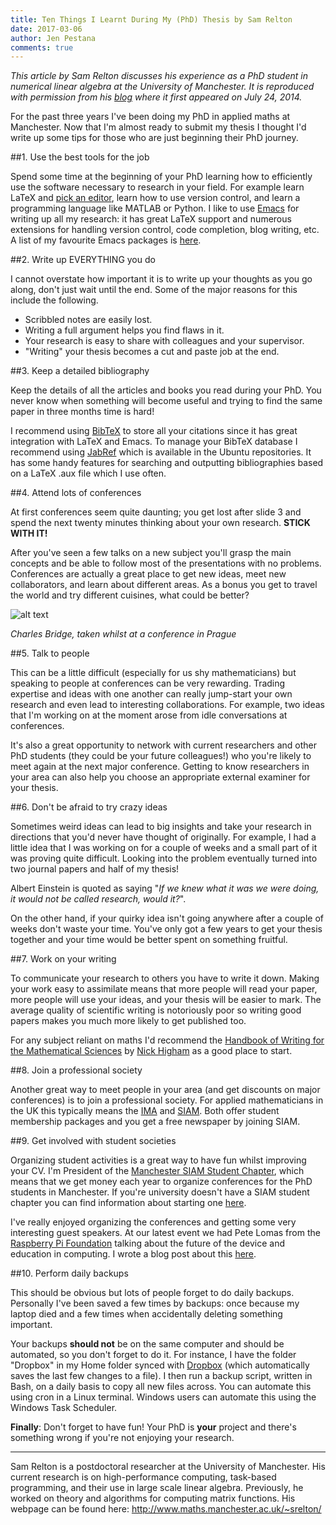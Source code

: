 ```yaml
---
title: Ten Things I Learnt During My (PhD) Thesis by Sam Relton
date: 2017-03-06
author: Jen Pestana
comments: true
---
```


*This article by Sam Relton discusses his experience as a PhD student in numerical linear algebra at the University of Manchester. It is reproduced with permission from his [blog](https://samrelton.wordpress.com/) where it first appeared on July 24, 2014.* 


For the past three years I've been doing my PhD in applied maths at Manchester. Now that I'm almost ready to submit my thesis I thought I'd write up some tips for those who are just beginning their PhD journey.

##1. Use the best tools for the job

Spend some time at the beginning of your PhD learning how to efficiently use the software necessary to research in your field. For example learn LaTeX and [pick an editor](http://tex.stackexchange.com/questions/339/latex-editors-ides), learn how to use version control, and learn a programming language like MATLAB or Python. I like to use [Emacs](http://www.gnu.org/software/emacs/) for writing up all my research: it has great LaTeX support and numerous extensions for handling version control, code completion, blog writing, etc. A list of my favourite Emacs packages is [here](https://samrelton.wordpress.com/2013/10/19/my-favourite-emacs-packages/).

##2. Write up EVERYTHING you do

I cannot overstate how important it is to write up your thoughts as you go along, don't just wait until the end. Some of the major reasons for this include the following.

* Scribbled notes are easily lost.  
* Writing a full argument helps you find flaws in it.  
* Your research is easy to share with colleagues and your supervisor.    
* "Writing" your thesis becomes a cut and paste job at the end.  

##3. Keep a detailed bibliography

Keep the details of all the articles and books you read during your PhD. You never know when something will become useful and trying to find the same paper in three months time is hard!

I recommend using [BibTeX](http://www.bibtex.org/) to store all your citations since it has great integration with LaTeX and Emacs. To manage your BibTeX database I recommend using [JabRef](http://jabref.sourceforge.net/) which is available in the Ubuntu repositories. It has some handy features for searching and outputting bibliographies based on a LaTeX .aux file which I use often.

##4. Attend lots of conferences

At first conferences seem quite daunting; you get lost after slide 3 and spend the next twenty minutes thinking about your own research. **STICK WITH IT!**

After you've seen a few talks on a new subject you'll grasp the main concepts and be able to follow most of the presentations with no problems. Conferences are actually a great place to get new ideas, meet new collaborators, and learn about different areas. As a bonus you get to travel the world and try different cuisines, what could be better?

![alt text](../img/wpid-charles_bridge.jpg "Charles Bridge")

*Charles Bridge, taken whilst at a conference in Prague*

##5. Talk to people

This can be a little difficult (especially for us shy mathematicians) but speaking to people at conferences can be very rewarding. Trading expertise and ideas with one another can really jump-start your own research and even lead to interesting collaborations. For example, two ideas that I'm working on at the moment arose from idle conversations at conferences.

It's also a great opportunity to network with current researchers and other PhD students (they could be your future colleagues!) who you're likely to meet again at the next major conference. Getting to know researchers in your area can also help you choose an appropriate external examiner for your thesis.

##6. Don't be afraid to try crazy ideas

Sometimes weird ideas can lead to big insights and take your research in directions that you'd never have thought of originally. For example, I had a little idea that I was working on for a couple of weeks and a small part of it was proving quite difficult. Looking into the problem eventually turned into two journal papers and half of my thesis!

Albert Einstein is quoted as saying "*If we knew what it was we were doing, it would not be called research, would it?*".

On the other hand, if your quirky idea isn't going anywhere after a couple of weeks don't waste your time. You've only got a few years to get your thesis together and your time would be better spent on something fruitful.

##7. Work on your writing

To communicate your research to others you have to write it down. Making your work easy to assimilate means that more people will read your paper, more people will use your ideas, and your thesis will be easier to mark. The average quality of scientific writing is notoriously poor so writing good papers makes you much more likely to get published too.

For any subject reliant on maths I'd recommend the [Handbook of Writing for the Mathematical Sciences](http://www.maths.manchester.ac.uk/~higham/hwms/) by [Nick Higham](http://www.maths.manchester.ac.uk/~higham/) as a good place to start.

##8. Join a professional society

Another great way to meet people in your area (and get discounts on major conferences) is to join a professional society. For applied mathematicians in the UK this typically means the [IMA](http://www.ima.org.uk/) and [SIAM](http://www.siam.org/). Both offer student membership packages and you get a free newspaper by joining SIAM.

##9. Get involved with student societies

Organizing student activities is a great way to have fun whilst improving your CV. I'm President of the [Manchester SIAM Student Chapter](http://www.maths.manchester.ac.uk/~siam/), which means that we get money each year to organize conferences for the PhD students in Manchester. If you're university doesn't have a SIAM student chapter you can find information about starting one [here](http://www.siam.org/students/chapters/).

I've really enjoyed organizing the conferences and getting some very interesting guest speakers. At our latest event we had Pete Lomas from the [Raspberry Pi Foundation](http://www.raspberrypi.org/) talking about the future of the device and education in computing. I wrote a blog post about this [here](http://blogs.siam.org/the-raspberry-pi-for-education-and-scientific-computing/).

##10. Perform daily backups

This should be obvious but lots of people forget to do daily backups. Personally I've been saved a few times by backups: once because my laptop died and a few times when accidentally deleting something important.

Your backups **should not** be on the same computer and should be automated, so you don't forget to do it. For instance, I have the folder "Dropbox" in my Home folder synced with [Dropbox](https://www.dropbox.com/) (which automatically saves the last few changes to a file). I then run a backup script, written in Bash, on a daily basis to copy all new files across. You can automate this using cron in a Linux terminal. Windows users can automate this using the Windows Task Scheduler.

**Finally**: Don't forget to have fun! Your PhD is **your** project and there's something wrong if you're not enjoying your research.


---
Sam Relton is a postdoctoral researcher at the University of Manchester. His current research is on high-performance computing, task-based programming, and their use in large scale linear algebra. Previously, he worked on theory and algorithms for computing matrix functions. His webpage can be found here: <http://www.maths.manchester.ac.uk/~srelton/>